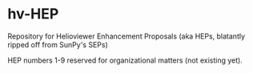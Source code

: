 hv-HEP
======

Repository for Helioviewer Enhancement Proposals (aka HEPs, blatantly ripped off from SunPy's SEPs)

HEP numbers 1-9 reserved for organizational matters (not existing yet).
